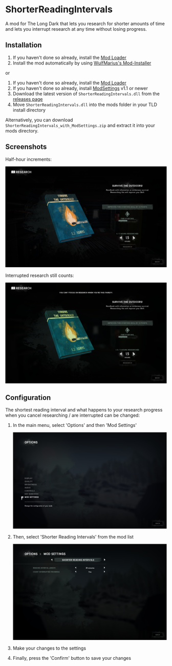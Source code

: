 # ShorterReadingIntervals

A mod for The Long Dark that lets you research for shorter amounts of time and lets you interrupt research at any time without losing progress.

## Installation

1. If you haven't done so already, install the [Mod Loader](https://github.com/zeobviouslyfakeacc/ModLoaderInstaller)
2. Install the mod automatically by using [WulfMarius's Mod-Installer](https://github.com/WulfMarius/Mod-Installer/releases)

or

1. If you haven't done so already, install the [Mod Loader](https://github.com/zeobviouslyfakeacc/ModLoaderInstaller)
2. If you haven't done so already, install [ModSettings](https://github.com/zeobviouslyfakeacc/ModSettings) v1.1 or newer
3. Download the latest version of `ShorterReadingIntervals.dll` from the [releases page](https://github.com/zeobviouslyfakeacc/ShorterReadingIntervals/releases)
4. Move `ShorterReadingIntervals.dll` into the mods folder in your TLD install directory

Alternatively, you can download `ShorterReadingIntervals_with_ModSettings.zip` and extract it into your mods directory.

## Screenshots

Half-hour increments:

![Screenshot of reading in half-hour increments](images/screenshot-1.png)

Interrupted research still counts:

![Screenshot of interrupted reading progress being counted](images/screenshot-2.png)

## Configuration

The shortest reading interval and what happens to your research progress when you cancel researching / are interrupted can be changed:

1. In the main menu, select 'Options' and then 'Mod Settings'

   ![Screenshot of options](images/settings-1.png)
2. Then, select 'Shorter Reading Intervals' from the mod list

   ![Screenshot of mod settings](images/settings-2.png)
3. Make your changes to the settings
4. Finally, press the 'Confirm' button to save your changes
